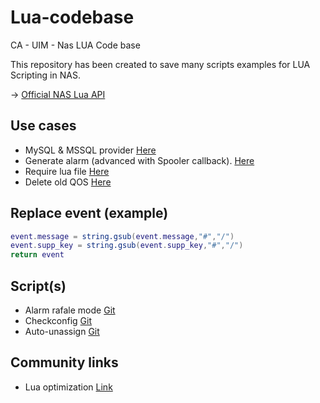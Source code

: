 # Lua-codebase
CA - UIM - Nas LUA Code base

This repository has been created to save many scripts examples for LUA Scripting in NAS.

-> [Official NAS Lua API](https://docops.ca.com/ca-unified-infrastructure-management-probes/ga/en/alphabetical-probe-articles/nas-alarm-server/the-nas-extensions-to-lua-all-versions)

## Use cases 

- MySQL & MSSQL provider [Here](provider.md)
- Generate alarm (advanced with Spooler callback). [Here](generate_alarm.md)
- Require lua file [Here](require.md)
- Delete old QOS [Here](delete_qos.md)

## Replace event (example)

```lua
event.message = string.gsub(event.message,"#","/")
event.supp_key = string.gsub(event.supp_key,"#","/")
return event
```

## Script(s) 

- Alarm rafale mode [Git](https://github.com/fraxken/rafale_mode)
- Checkconfig [Git](https://github.com/fraxken/checkconfig_lua)
- Auto-unassign [Git](https://github.com/fraxken/autoalarm_unassign)

## Community links 

- Lua optimization [Link](https://communities.ca.com/docs/DOC-231173416)
